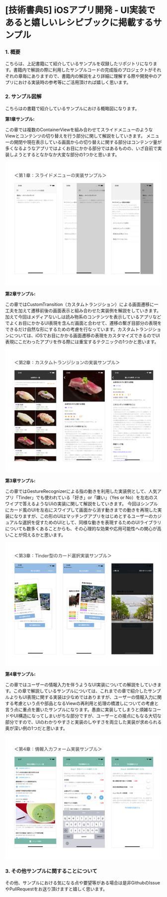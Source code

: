 # [技術書典5] iOSアプリ開発 - UI実装であると嬉しいレシピブックに掲載するサンプル

### 1. 概要

こちらは、上記書籍にて紹介しているサンプルを収録したリポジトリになります。書籍内で解説の際に利用したサンプルコードの完成版のプロジェクトがそれぞれの章毎にありますので、書籍内の解説をより詳細に理解する際や開発中のアプリにおける実装時の参考等にご活用頂ければ嬉しく思います。

### 2. サンプル図解

こちらはの書籍で紹介しているサンプルにおける概略図になります。

__第1章サンプル:__

この章では複数のContainerViewを組み合わせてスライドメニューのようなViewとコンテンツの切り替えを行う部分に関して解説をしていきます。
メニューの開閉や現在表示している画面からの切り替えに関する部分はコンテンツ量が多くなるようなアプリではよくお目にかかる部分ではあるものの、いざ自前で実装しようとするとなかなか大変な部分の1つかと思います。

![第1章サンプル図](https://github.com/fumiyasac/ios_ui_recipe_showcase/blob/master/images/capture1_techbook.jpg)

__第2章サンプル:__

この章ではCustomTransition（カスタムトランジション）による画面遷移に一工夫を加えて遷移前後の画面表示と組み合わせた実装例を解説をしていきます。加えて今回はメディアないしは読み物系のコンテンツを表示しているアプリなどでよくお目にかかるUI表現を含んだ画面と合わせて、遷移の繋ぎ目部分の表現をできるだけ自然な形にするための考慮を行なっています。カスタムトランジションについては、iOSでお目にかかる画面遷移の表現をカスタマイズできるのでUI表現にこだわったアプリを作る際には重宝するテクニックの1つかと思います。

![第2章サンプル図](https://github.com/fumiyasac/ios_ui_recipe_showcase/blob/master/images/capture2_techbook.jpg)

__第3章サンプル:__

この章ではGestureRecognizerによる指の動きを利用した実装例として、人気アプリ「Tinder」でも使われている「好き」or「嫌い」（Yes or No）を左右のスワイプで答えるようなUIの実装に関して解説をしていきます。
今回はシンプルにカード風のUIを左右にスワイプして画面から消す動きまでの動きを再現した実装になりますが、この形のUIはマッチングアプリをはじめとするユーザーのカジュアルな選択を促すためのUIとして、同様な動きを表現するためのUIライブラリについても数多くあることからも、その心理的な効果や応用可能性への関心が高いことが伺えるかと思います。

![第3章サンプル図](https://github.com/fumiyasac/ios_ui_recipe_showcase/blob/master/images/capture3_techbook.jpg)

__第4章サンプル:__

この章ではユーザーの情報入力を伴うようなUI実装についての解説をしていきます。この章で解説しているサンプルについては、これまでの章で紹介したサンプルよりもUI表現に関する実装は少なめではありますが、ユーザーの情報入力に関する考慮という点や部品となるViewの再利用と処理の橋渡しについての考慮と言う点に重点を置いたサンプルになります。愚直に実装してしまうと煩雑なコードやUI構造になってしまいがちな部分ですが、ユーザーとの接点にもなる大切な部分ですので、UIのわかりやすさと実装のしやすさを両立した実装が求められる奥が深い例の1つだと思います。

![第4章サンプル図](https://github.com/fumiyasac/ios_ui_recipe_showcase/blob/master/images/capture4_techbook.jpg)

### 3. その他サンプルに関することについて

その他、サンプルにおける気になる点や要望等がある場合は是非GithubのIssueやPullRequestをお送り頂けますと嬉しく思います。
